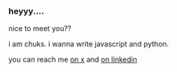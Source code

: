### heyyy....

nice to meet you??

i am chuks. i wanna write javascript and python.

you can reach me [on x](https://x.com/papiichuks) and [on linkedin](https://linkedin.com/in/chukwuka-okorie-david)
<!--
**papichuks/papichuks** is a ✨ _special_ ✨ repository because its `README.md` (this file) appears on your GitHub profile.
**![](https://komarev.com/ghpvc/?username=papichuks)

Here are some ideas to get you started:

- 🔭 I’m currently working on ...
- 🌱 I’m currently learning ...
- 👯 I’m looking to collaborate on ...
- 🤔 I’m looking for help with ...
- 💬 Ask me about ...
- 📫 How to reach me: ...
- 😄 Pronouns: ...
- ⚡ Fun fact: ...
-->
